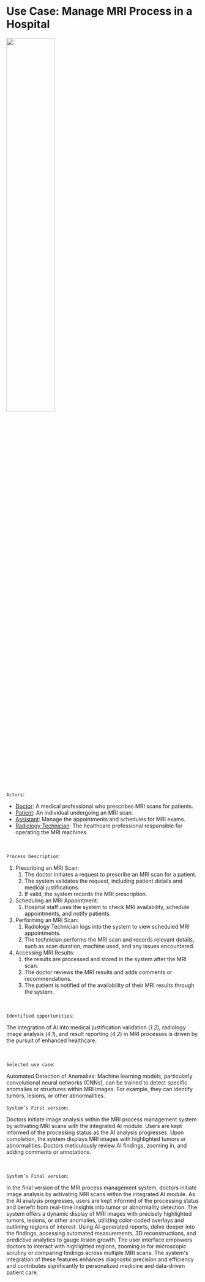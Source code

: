 # Use Case: Manage MRI Process in a Hospital

<p text=center>
<img src="https://github.com/jpDiogo/IUI_2024_Shareable/assets/62766163/d0534d56-d8a7-4e9f-89ff-12f876339d94" width=50% height=50%>
</p>



`Actors`:
- <ins>Doctor</ins>: A medical professional who prescribes MRI scans for patients.
- <ins>Patient</ins>: An individual undergoing an MRI scan.
- <ins>Assistant</ins>: Manage the appointments and schedules for MRI exams.
- <ins>Radiology Technician</ins>: The healthcare professional responsible for operating the MRI machines.

</br>

`Process Description`:
1. Prescribing an MRI Scan:
    1. The doctor initiates a request to prescribe an MRI scan for a patient.
    2. The system validates the request, including patient details and medical justifications.
    3. If valid, the system records the MRI prescription.
2. Scheduling an MRI Appointment:
    1. Hospital staff uses the system to check MRI availability, schedule appointments, and notify patients.
3. Performing an MRI Scan:
    1. Radiology Technician logs into the system to view scheduled MRI appointments.
    2. The technician performs the MRI scan and records relevant details, such as scan duration, machine used, and any issues encountered.
4. Accessing MRI Results:
    1.  the results are processed and stored in the system after the MRI scan.
    2. The doctor reviews the MRI results and adds comments or recommendations.
    3. The patient is notified of the availability of their MRI results through the system.

</br>

`Identified opportunities`:

The integration of AI into medical justification validation (*1.2*), radiology image analysis (*4.1*), and result reporting (*4.2*) in MRI processes is driven by the pursuit of enhanced healthcare. 

</br>

`Selected use case`:

Automated Detection of Anomalies: Machine learning models, particularly convolutional neural networks (CNNs), can be trained to detect specific anomalies or structures within MRI images. For example, they can identify tumors, lesions, or other abnormalities.

`System’s First version`:

Doctors initiate image analysis within the MRI process management system by activating MRI scans with the integrated AI module. Users are kept informed of the processing status as the AI analysis progresses. Upon completion, the system displays MRI images with highlighted tumors or abnormalities. Doctors meticulously review AI findings, zooming in, and adding comments or annotations.

</br>

`System’s Final version`:

In the final version of the MRI process management system, doctors initiate image analysis by activating MRI scans within the integrated AI module. As the AI analysis progresses, users are kept informed of the processing status and benefit from real-time insights into tumor or abnormality detection. The system offers a dynamic display of MRI images with precisely highlighted tumors, lesions, or other anomalies, utilizing color-coded overlays and outlining regions of interest. Using AI-generated reports, delve deeper into the findings, accessing automated measurements, 3D reconstructions, and predictive analytics to gauge lesion growth. The user interface empowers doctors to interact with highlighted regions, zooming in for microscopic scrutiny or comparing findings across multiple MRI scans. The system's integration of these features enhances diagnostic precision and efficiency and contributes significantly to personalized medicine and data-driven patient care.
